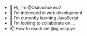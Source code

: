 - 👋 Hi, I’m @Osinachukwu2
- 👀 I’m interested in web development
- 🌱 I’m currently learning JavaScript
- 💞️ I’m looking to collaborate on ...
- 📫 How to reach me @ig ossy.ye

<!---
Osinachukwu2/Osinachukwu2 is a ✨ special ✨ repository because its `README.md` (this file) appears on your GitHub profile.
You can click the Preview link to take a look at your changes.
--->
